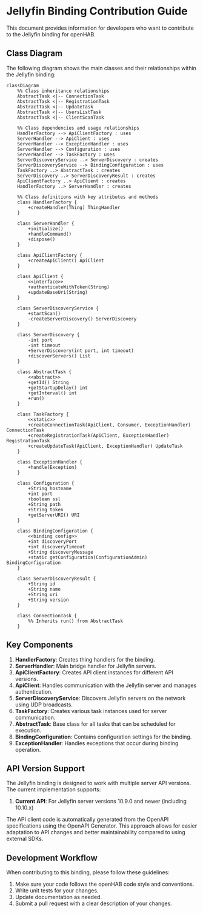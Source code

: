 # Jellyfin Binding Contribution Guide

This document provides information for developers who want to contribute to the Jellyfin binding for openHAB.

## Class Diagram

The following diagram shows the main classes and their relationships within the Jellyfin binding:

```mermaid
classDiagram
    %% Class inheritance relationships
    AbstractTask <|-- ConnectionTask
    AbstractTask <|-- RegistrationTask
    AbstractTask <|-- UpdateTask
    AbstractTask <|-- UsersListTask
    AbstractTask <|-- ClientScanTask
    
    %% Class dependencies and usage relationships
    HandlerFactory --> ApiClientFactory : uses
    ServerHandler --> ApiClient : uses
    ServerHandler --> ExceptionHandler : uses
    ServerHandler --> Configuration : uses
    ServerHandler --> TaskFactory : uses
    ServerDiscoveryService ..> ServerDiscovery : creates
    ServerDiscoveryService --> BindingConfiguration : uses
    TaskFactory ..> AbstractTask : creates
    ServerDiscovery ..> ServerDiscoveryResult : creates
    ApiClientFactory ..> ApiClient : creates
    HandlerFactory ..> ServerHandler : creates
    
    %% Class definitions with key attributes and methods
    class HandlerFactory {
        +createHandler(Thing) ThingHandler
    }
    
    class ServerHandler {
        +initialize()
        +handleCommand()
        +dispose()
    }
    
    class ApiClientFactory {
        +createApiClient() ApiClient
    }
    
    class ApiClient {
        <<interface>>
        +authenticateWithToken(String)
        +updateBaseUri(String)
    }
    
    class ServerDiscoveryService {
        +startScan()
        -createServerDiscovery() ServerDiscovery
    }
    
    class ServerDiscovery {
        -int port
        -int timeout
        +ServerDiscovery(int port, int timeout)
        +discoverServers() List
    }
    
    class AbstractTask {
        <<abstract>>
        +getId() String
        +getStartupDelay() int
        +getInterval() int
        +run()
    }
    
    class TaskFactory {
        <<static>>
        +createConnectionTask(ApiClient, Consumer, ExceptionHandler) ConnectionTask
        +createRegistrationTask(ApiClient, ExceptionHandler) RegistrationTask
        +createUpdateTask(ApiClient, ExceptionHandler) UpdateTask
    }
    
    class ExceptionHandler {
        +handle(Exception)
    }
    
    class Configuration {
        +String hostname
        +int port
        +boolean ssl
        +String path
        +String token
        +getServerURI() URI
    }
    
    class BindingConfiguration {
        <<binding config>>
        +int discoveryPort
        +int discoveryTimeout
        +String discoveryMessage
        +static getConfiguration(ConfigurationAdmin) BindingConfiguration
    }
    
    class ServerDiscoveryResult {
        +String id
        +String name
        +String uri
        +String version
    }
    
    class ConnectionTask {
        %% Inherits run() from AbstractTask
    }
```

## Key Components

1. **HandlerFactory**: Creates thing handlers for the binding.
2. **ServerHandler**: Main bridge handler for Jellyfin servers.
3. **ApiClientFactory**: Creates API client instances for different API versions.
4. **ApiClient**: Handles communication with the Jellyfin server and manages authentication.
5. **ServerDiscoveryService**: Discovers Jellyfin servers on the network using UDP broadcasts.
6. **TaskFactory**: Creates various task instances used for server communication.
7. **AbstractTask**: Base class for all tasks that can be scheduled for execution.
8. **BindingConfiguration**: Contains configuration settings for the binding.
9. **ExceptionHandler**: Handles exceptions that occur during binding operation.

## API Version Support

The Jellyfin binding is designed to work with multiple server API versions.
The current implementation supports:

1. **Current API**: For Jellyfin server versions 10.9.0 and newer (including 10.10.x)

The API client code is automatically generated from the OpenAPI specifications using the OpenAPI Generator.
This approach allows for easier adaptation to API changes and better maintainability compared to using external SDKs.

## Development Workflow

When contributing to this binding, please follow these guidelines:

1. Make sure your code follows the openHAB code style and conventions.
2. Write unit tests for your changes.
3. Update documentation as needed.
4. Submit a pull request with a clear description of your changes.
